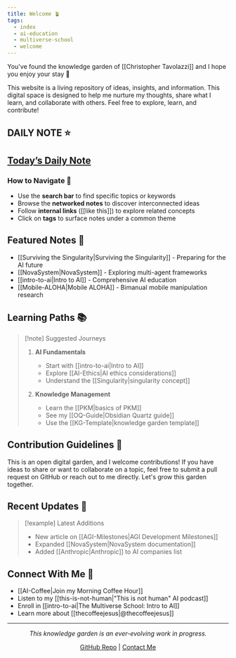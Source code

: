 ```yaml
---
title: Welcome 🪴
tags:
  - index
  - ai-education
  - multiverse-school
  - welcome
---
```

You've found the knowledge garden of [[Christopher Tavolazzi]] and I hope you enjoy your stay 🥰

This website is a living repository of ideas, insights, and information. This digital space is designed to help me nurture my thoughts, share what I learn, and collaborate with others. Feel free to explore, learn, and contribute!

## DAILY NOTE ⭐
## <a id="daily-note-link" href="#">Today’s Daily Note</a>

<script>
  document.addEventListener('DOMContentLoaded', function() {
    var link = document.getElementById('daily-note-link');
    if (link) {
      var today = new Date();
      var yyyy = today.getFullYear();
      var mm = String(today.getMonth() + 1).padStart(2, '0'); // Months start at 0
      var dd = String(today.getDate()).padStart(2, '0');
      link.href = `Daily-Notes/${yyyy}-${mm}-${dd}`;
      link.innerText = `Daily Note for ${yyyy}-${mm}-${dd}`; // Optional: customize link text
    }
  });
</script>

### How to Navigate 🧭
- Use the **search bar** to find specific topics or keywords
- Browse the **networked notes** to discover interconnected ideas
- Follow **internal links** ([[like this]]) to explore related concepts
- Click on **tags** to surface notes under a common theme

## Featured Notes 🌟
- [[Surviving the Singularity|Surviving the Singularity]] - Preparing for the AI future
- [[NovaSystem|NovaSystem]] - Exploring multi-agent frameworks
- [[intro-to-ai|Intro to AI]] - Comprehensive AI education
- [[Mobile-ALOHA|Mobile ALOHA]] - Bimanual mobile manipulation research

## Learning Paths 📚

> [!note] Suggested Journeys
> 1. **AI Fundamentals**
>    - Start with [[intro-to-ai|Intro to AI]]
>    - Explore [[AI-Ethics|AI ethics considerations]]
>    - Understand the [[Singularity|singularity concept]]
>
> 2. **Knowledge Management**
>    - Learn the [[PKM|basics of PKM]]
>    - See my [[OQ-Guide|Obsidian Quartz guide]]
>    - Use the [[KG-Template|knowledge garden template]]

## Contribution Guidelines 🤝
This is an open digital garden, and I welcome contributions! If you have ideas to share or want to collaborate on a topic, feel free to submit a pull request on GitHub or reach out to me directly. Let's grow this garden together.

## Recent Updates 📣

> [!example] Latest Additions
> - New article on [[AGI-Milestones|AGI Development Milestones]]
> - Expanded [[NovaSystem|NovaSystem documentation]]
> - Added [[Anthropic|Anthropic]] to AI companies list

## Connect With Me 🔗
- [[AI-Coffee|Join my Morning Coffee Hour]]
- Listen to my [[this-is-not-human|"This is not human" AI podcast]]
- Enroll in [[intro-to-ai|The Multiverse School: Intro to AI]]
- Learn more about [[thecoffeejesus|@thecoffeejesus]]

---

<div align="center">

*This knowledge garden is an ever-evolving work in progress.*

[GitHub Repo](https://github.com/ctavolazzi/quartz) | [Contact Me](https://solo.to/thecoffeejesus)

</div>
